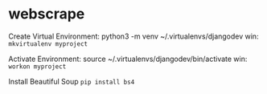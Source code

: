 # webscrape
Create Virtual Environment: python3 -m venv ~/.virtualenvs/djangodev win: `mkvirtualenv myproject`

Activate Environment: source ~/.virtualenvs/djangodev/bin/activate win: `workon myproject`

Install Beautiful Soup `pip install bs4`

